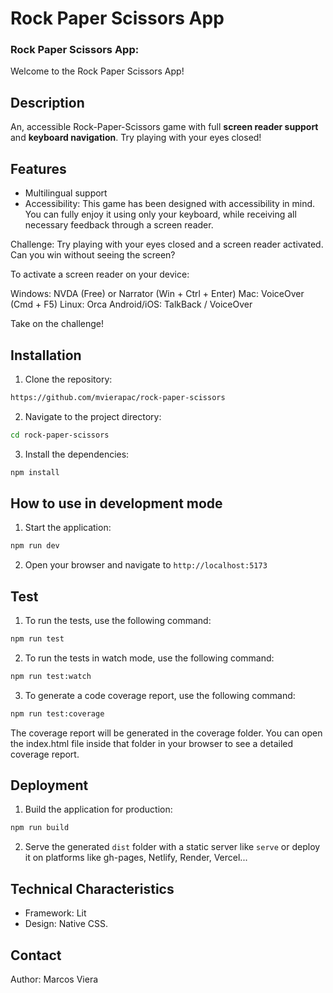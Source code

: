 # Rock Paper Scissors App

### **Rock Paper Scissors App**:

Welcome to the Rock Paper Scissors App!

## Description

An, accessible Rock-Paper-Scissors game with full **screen reader support** and **keyboard navigation**. Try playing with your eyes closed!

## Features

- Multilingual support
- Accessibility: This game has been designed with accessibility in mind. You can fully enjoy it using only your keyboard, while receiving all necessary feedback through a screen reader.

Challenge: Try playing with your eyes closed and a screen reader activated. Can you win without seeing the screen?

To activate a screen reader on your device:

Windows: NVDA (Free) or Narrator (Win + Ctrl + Enter)
Mac: VoiceOver (Cmd + F5)
Linux: Orca
Android/iOS: TalkBack / VoiceOver

Take on the challenge!

## Installation

1. Clone the repository:

```sh
https://github.com/mvierapac/rock-paper-scissors
```

2. Navigate to the project directory:

```sh
cd rock-paper-scissors
```

3. Install the dependencies:

```sh
npm install
```

## How to use in development mode

1. Start the application:

```bash
npm run dev
```

2. Open your browser and navigate to `http://localhost:5173`

## Test

1. To run the tests, use the following command:

```bash
npm run test
```

2. To run the tests in watch mode, use the following command:

```bash
npm run test:watch
```

3. To generate a code coverage report, use the following command:

```bash
npm run test:coverage
```

The coverage report will be generated in the coverage folder. You can open the index.html file inside that folder in your browser to see a detailed coverage report.

## Deployment

1. Build the application for production:

```bash
npm run build
```

2. Serve the generated `dist` folder with a static server like `serve` or deploy it on platforms like gh-pages, Netlify, Render, Vercel...

## Technical Characteristics

- Framework: Lit
- Design: Native CSS.

## Contact

Author: Marcos Viera
